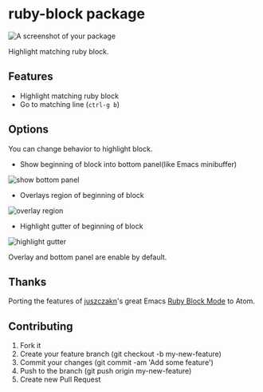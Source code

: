 # ruby-block package

![A screenshot of your package](http://cl.ly/image/194216251H3v/ruby-block.gif)

Highlight matching ruby block.

## Features
- Highlight matching ruby block
- Go to matching line (`ctrl-g b`)

## Options
You can change behavior to highlight block.
  
- Show beginning of block into bottom panel(like Emacs minibuffer)

![show bottom panel](http://cl.ly/image/0d081N2t2p0f/Image%202015-01-16%20at%201.05.32%20%E5%8D%88%E5%89%8D.png)

- Overlays region of beginning of block

![overlay region](http://cl.ly/image/1v3N0F1R3B15/test_rb_-__Users_hakutoitoi__atom_packages_ruby-block_-_Atom.png)

- Highlight gutter of beginning of block

![highlight gutter](http://cl.ly/image/1x0g1e291k0v/Image%202015-01-16%20at%201.03.15%20%E5%8D%88%E5%89%8D.png)

Overlay and bottom panel are enable by default.

## Thanks
Porting the features of [juszczakn](https://github.com/juszczakn)'s great Emacs [Ruby Block Mode](https://github.com/juszczakn/ruby-block) to Atom.

## Contributing
1. Fork it
2. Create your feature branch (git checkout -b my-new-feature)
3. Commit your changes (git commit -am 'Add some feature')
4. Push to the branch (git push origin my-new-feature)
5. Create new Pull Request
